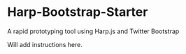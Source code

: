 # Harp-Bootstrap-Starter
A rapid prototyping tool using Harp.js and Twitter Bootstrap

Will add instructions here.
